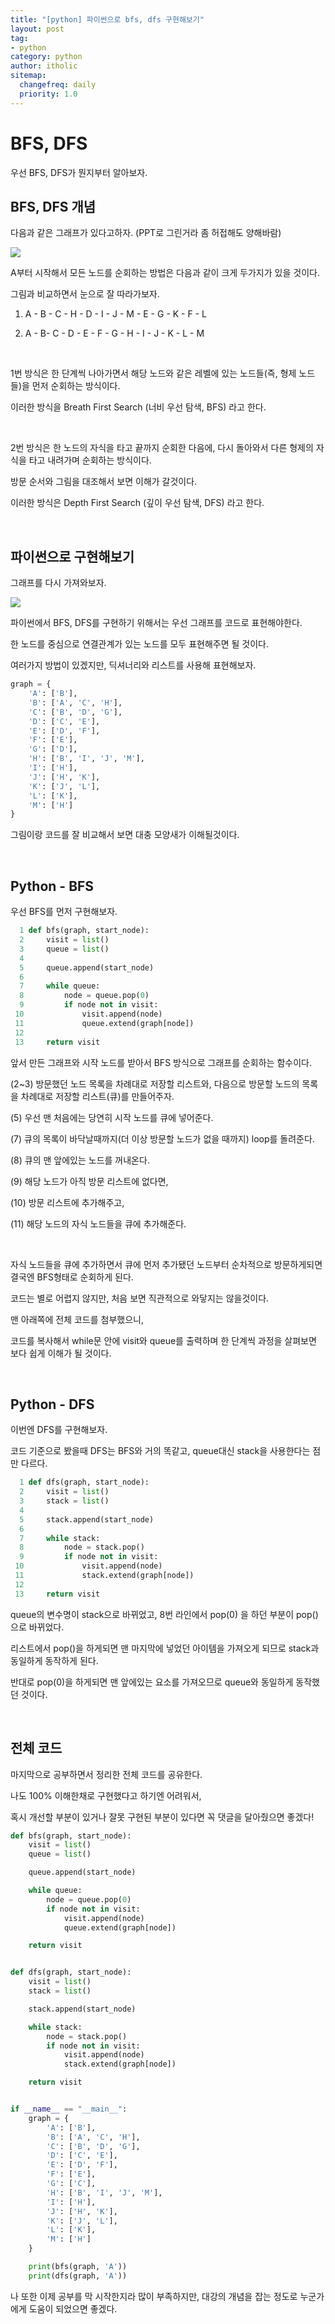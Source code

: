 ```yaml
---
title: "[python] 파이썬으로 bfs, dfs 구현해보기"
layout: post
tag:
- python
category: python
author: itholic
sitemap:
  changefreq: daily
  priority: 1.0
---
```


# BFS, DFS

우선 BFS, DFS가 뭔지부터 알아보자.



## BFS, DFS 개념

다음과 같은 그래프가 있다고하자. (PPT로 그린거라 좀 허접해도 양해바람)



![](/assets/images/2019/02/07/python-graph/graph.png)



A부터 시작해서 모든 노드를 순회하는 방법은 다음과 같이 크게 두가지가 있을 것이다.

그림과 비교하면서 눈으로 잘 따라가보자.



1. A - B - C - H - D - I - J - M - E - G - K - F - L

2. A - B- C - D - E - F - G - H - I - J - K - L - M


<br/>

1번 방식은 한 단계씩 나아가면서 해당 노드와 같은 레벨에 있는 노드들(즉, 형제 노드들)을 먼저 순회하는 방식이다.

이러한 방식을 Breath First Search (너비 우선 탐색, BFS) 라고 한다. 

<br/>

2번 방식은 한 노드의 자식을 타고 끝까지 순회한 다음에, 다시 돌아와서 다른 형제의 자식을 타고 내려가며 순회하는 방식이다.

방문 순서와 그림을 대조해서 보면 이해가 갈것이다.

이러한 방식은 Depth First Search (깊이 우선 탐색, DFS) 라고 한다.

<br/>

## 파이썬으로 구현해보기

그래프를 다시 가져와보자.

![](/assets/images/2019/02/07/python-graph/graph.png)

파이썬에서 BFS, DFS를 구현하기 위해서는 우선 그래프를 코드로 표현해야한다.

한 노드를 중심으로 연결관계가 있는 노드를 모두 표현해주면 될 것이다.

여러가지 방법이 있겠지만, 딕셔너리와 리스트를 사용해 표현해보자.

```python
graph = {
    'A': ['B'],
    'B': ['A', 'C', 'H'],
    'C': ['B', 'D', 'G'],
    'D': ['C', 'E'],
    'E': ['D', 'F'],
    'F': ['E'],
    'G': ['D'],
    'H': ['B', 'I', 'J', 'M'],
    'I': ['H'],
    'J': ['H', 'K'],
    'K': ['J', 'L'],
    'L': ['K'],
    'M': ['H']
}
```


그림이랑 코드를 잘 비교해서 보면 대충 모양새가 이해될것이다.

<br/>

## Python - BFS

우선 BFS를 먼저 구현해보자.

```python
  1 def bfs(graph, start_node):
  2     visit = list()
  3     queue = list()
  4
  5     queue.append(start_node)
  6
  7     while queue:
  8         node = queue.pop(0)
  9         if node not in visit:
 10             visit.append(node)
 11             queue.extend(graph[node])
 12
 13     return visit
```

앞서 만든 그래프와 시작 노드를 받아서 BFS 방식으로 그래프를 순회하는 함수이다.

(2~3) 방문했던 노드 목록을 차례대로 저장할 리스트와, 다음으로 방문할 노드의 목록을 차례대로 저장할 리스트(큐)를 만들어주자.

(5) 우선 맨 처음에는 당연히 시작 노드를 큐에 넣어준다.

(7) 큐의 목록이 바닥날때까지(더 이상 방문할 노드가 없을 때까지) loop를 돌려준다.

(8) 큐의 맨 앞에있는 노드를 꺼내온다.

(9) 해당 노드가 아직 방문 리스트에 없다면, 

(10) 방문 리스트에 추가해주고,

(11) 해당 노드의 자식 노드들을 큐에 추가해준다.

<br/>

자식 노드들을 큐에 추가하면서 큐에 먼저 추가됐던 노드부터 순차적으로 방문하게되면 결국엔 BFS형태로 순회하게 된다.

코드는 별로 어렵지 않지만, 처음 보면 직관적으로 와닿지는 않을것이다.

맨 아래쪽에 전체 코드를 첨부했으니, 

코드를 복사해서 while문 안에 visit와 queue를 출력하며 한 단계씩 과정을 살펴보면 보다 쉽게 이해가 될 것이다.

<br/>

## Python - DFS 

이번엔 DFS를 구현해보자.

코드 기준으로 봤을때 DFS는 BFS와 거의 똑같고, queue대신 stack을 사용한다는 점만 다르다.

```python
  1 def dfs(graph, start_node):
  2     visit = list()
  3     stack = list()
  4
  5     stack.append(start_node)
  6
  7     while stack:
  8         node = stack.pop()
  9         if node not in visit:
 10             visit.append(node)
 11             stack.extend(graph[node])
 12
 13     return visit
```

queue의 변수명이 stack으로 바뀌었고, 8번 라인에서 pop(0) 을 하던 부분이 pop() 으로 바뀌었다.

리스트에서 pop()을 하게되면 맨 마지막에 넣었던 아이템을 가져오게 되므로 stack과 동일하게 동작하게 된다.

반대로 pop(0)을 하게되면 맨 앞에있는 요소를 가져오므로 queue와 동일하게 동작했던 것이다. 

<br/>

## 전체 코드

마지막으로 공부하면서 정리한 전체 코드를 공유한다.

나도 100% 이해한채로 구현했다고 하기엔 어려워서,

혹시 개선할 부분이 있거나 잘못 구현된 부분이 있다면 꼭 댓글을 달아줬으면 좋겠다!

```python
def bfs(graph, start_node):
    visit = list()
    queue = list()

    queue.append(start_node)

    while queue:
        node = queue.pop(0)
        if node not in visit:
            visit.append(node)
            queue.extend(graph[node])

    return visit


def dfs(graph, start_node):
    visit = list()
    stack = list()

    stack.append(start_node)

    while stack:
        node = stack.pop()
        if node not in visit:
            visit.append(node)
            stack.extend(graph[node])

    return visit


if __name__ == "__main__":
    graph = {
        'A': ['B'],
        'B': ['A', 'C', 'H'],
        'C': ['B', 'D', 'G'],
        'D': ['C', 'E'],
        'E': ['D', 'F'],
        'F': ['E'],
        'G': ['C'],
        'H': ['B', 'I', 'J', 'M'],
        'I': ['H'],
        'J': ['H', 'K'],
        'K': ['J', 'L'],
        'L': ['K'],
        'M': ['H']
    }

    print(bfs(graph, 'A'))
    print(dfs(graph, 'A'))
```



나 또한 이제 공부를 막 시작한지라 많이 부족하지만, 대강의 개념을 잡는 정도로 누군가에게 도움이 되었으면 좋겠다.
